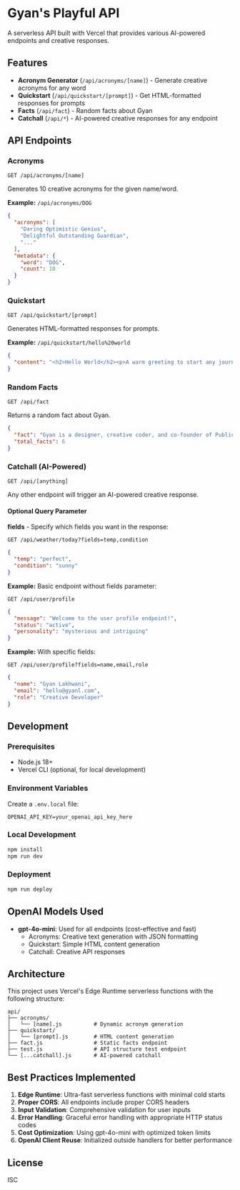 # Gyan's Playful API

A serverless API built with Vercel that provides various AI-powered endpoints and creative responses.

## Features

- **Acronym Generator** (`/api/acronyms/[name]`) - Generate creative acronyms for any word
- **Quickstart** (`/api/quickstart/[prompt]`) - Get HTML-formatted responses for prompts
- **Facts** (`/api/fact`) - Random facts about Gyan
- **Catchall** (`/api/*`) - AI-powered creative responses for any endpoint

## API Endpoints

### Acronyms
```
GET /api/acronyms/[name]
```
Generates 10 creative acronyms for the given name/word.

**Example:** `/api/acronyms/DOG`
```json
{
  "acronyms": [
    "Daring Optimistic Genius",
    "Delightful Outstanding Guardian",
    "..."
  ],
  "metadata": {
    "word": "DOG",
    "count": 10
  }
}
```

### Quickstart
```
GET /api/quickstart/[prompt]
```
Generates HTML-formatted responses for prompts.

**Example:** `/api/quickstart/hello%20world`
```json
{
  "content": "<h2>Hello World</h2><p>A warm greeting to start any journey...</p>"
}
```

### Random Facts
```
GET /api/fact
```
Returns a random fact about Gyan.

```json
{
  "fact": "Gyan is a designer, creative coder, and co-founder of Public Knowledge Studio.",
  "total_facts": 6
}
```

### Catchall (AI-Powered)
```
GET /api/[anything]
```
Any other endpoint will trigger an AI-powered creative response.

#### Optional Query Parameter

**fields** - Specify which fields you want in the response:
```
GET /api/weather/today?fields=temp,condition
```
```json
{
  "temp": "perfect",
  "condition": "sunny"
}
```

**Example:** Basic endpoint without fields parameter:
```
GET /api/user/profile
```
```json
{
  "message": "Welcome to the user profile endpoint!",
  "status": "active",
  "personality": "mysterious and intriguing"
}
```

**Example:** With specific fields:
```
GET /api/user/profile?fields=name,email,role
```
```json
{
  "name": "Gyan Lakhwani",
  "email": "hello@gyanl.com",
  "role": "Creative Developer"
}
```

## Development

### Prerequisites
- Node.js 18+
- Vercel CLI (optional, for local development)

### Environment Variables
Create a `.env.local` file:
```
OPENAI_API_KEY=your_openai_api_key_here
```

### Local Development
```bash
npm install
npm run dev
```

### Deployment
```bash
npm run deploy
```

## OpenAI Models Used

- **gpt-4o-mini**: Used for all endpoints (cost-effective and fast)
  - Acronyms: Creative text generation with JSON formatting
  - Quickstart: Simple HTML content generation
  - Catchall: Creative API responses

## Architecture

This project uses Vercel's Edge Runtime serverless functions with the following structure:

```
api/
├── acronyms/
│   └── [name].js          # Dynamic acronym generation
├── quickstart/
│   └── [prompt].js        # HTML content generation
├── fact.js                # Static facts endpoint
├── test.js                # API structure test endpoint
└── [...catchall].js       # AI-powered catchall
```

## Best Practices Implemented

1. **Edge Runtime**: Ultra-fast serverless functions with minimal cold starts
2. **Proper CORS**: All endpoints include proper CORS headers
3. **Input Validation**: Comprehensive validation for user inputs
4. **Error Handling**: Graceful error handling with appropriate HTTP status codes
5. **Cost Optimization**: Using gpt-4o-mini with optimized token limits
6. **OpenAI Client Reuse**: Initialized outside handlers for better performance

## License

ISC